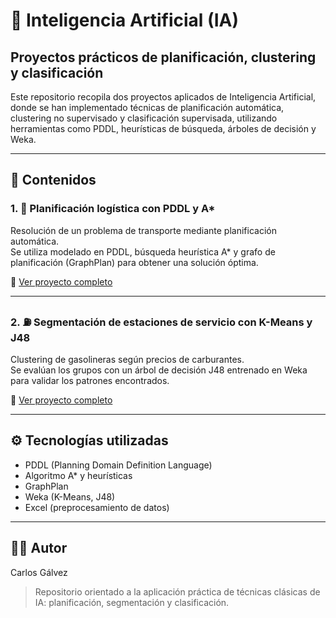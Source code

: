 # 🤖 Inteligencia Artificial (IA)  
## Proyectos prácticos de planificación, clustering y clasificación

Este repositorio recopila dos proyectos aplicados de Inteligencia Artificial, donde se han implementado técnicas de planificación automática, clustering no supervisado y clasificación supervisada, utilizando herramientas como PDDL, heurísticas de búsqueda, árboles de decisión y Weka.

---

## 📁 Contenidos

### 1. 🚚 Planificación logística con PDDL y A*  
Resolución de un problema de transporte mediante planificación automática.  
Se utiliza modelado en PDDL, búsqueda heurística A* y grafo de planificación (GraphPlan) para obtener una solución óptima.

🔗 [Ver proyecto completo]([https://github.com/panzzett/Inteligencia_Artificial_ING/blob/main/1_README.md](https://github.com/panzzett/Inteligencia_Artificial_ING/blob/main/3_README.md))

---

### 2. ⛽ Segmentación de estaciones de servicio con K-Means y J48  
Clustering de gasolineras según precios de carburantes.  
Se evalúan los grupos con un árbol de decisión J48 entrenado en Weka para validar los patrones encontrados.

🔗 [Ver proyecto completo]([https://github.com/panzzett/Inteligencia_Artificial_ING/blob/main/2_README.md](https://github.com/panzzett/Inteligencia_Artificial_ING/blob/main/2_Readme.md))

---

## ⚙️ Tecnologías utilizadas

- PDDL (Planning Domain Definition Language)  
- Algoritmo A* y heurísticas  
- GraphPlan  
- Weka (K-Means, J48)  
- Excel (preprocesamiento de datos)

---

## 🧑‍💻 Autor

Carlos Gálvez  
> Repositorio orientado a la aplicación práctica de técnicas clásicas de IA: planificación, segmentación y clasificación.
